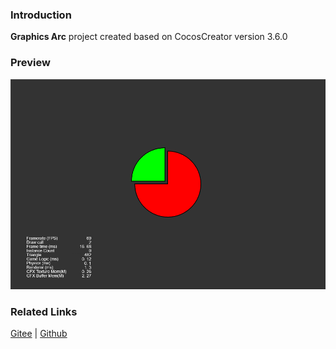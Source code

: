 ### Introduction
**Graphics Arc** project created based on CocosCreator version 3.6.0 

### Preview
![image](../../../image/202203/2022030401.png)

### Related Links
[Gitee](https://gitee.com/mirrors_cocos-creator/test-cases-3d/tree/v3.0/assets/cases/ui/14.graphics) | [Github](https://github.com/cocos-creator/test-cases-3d/tree/v3.0/assets/cases/ui/14.graphics)